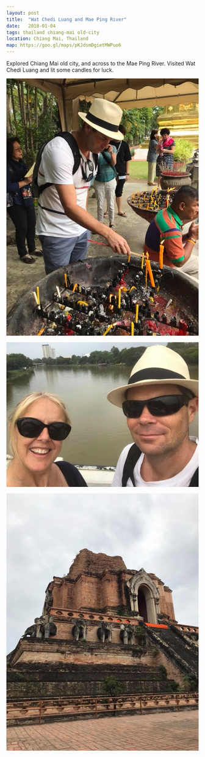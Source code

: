 ```yaml
---
layout: post
title:  "Wat Chedi Luang and Mae Ping River"
date:   2018-01-04
tags: thailand chiang-mai old-city
location: Chiang Mai, Thailand
map: https://goo.gl/maps/pKJdsmDgietMWPuo6
---
```

Explored Chiang Mai old city, and across to the Mae Ping River.
Visited Wat Chedi Luang and lit some candles for luck.

![Will lighting a prayer candle](/photos/chiang-mai/will-candle.jpg)

![Mae Ping River](/photos/chiang-mai/mae-ping.jpg)

![Wat Chedi Luang](/photos/chiang-mai/wat.jpg)
